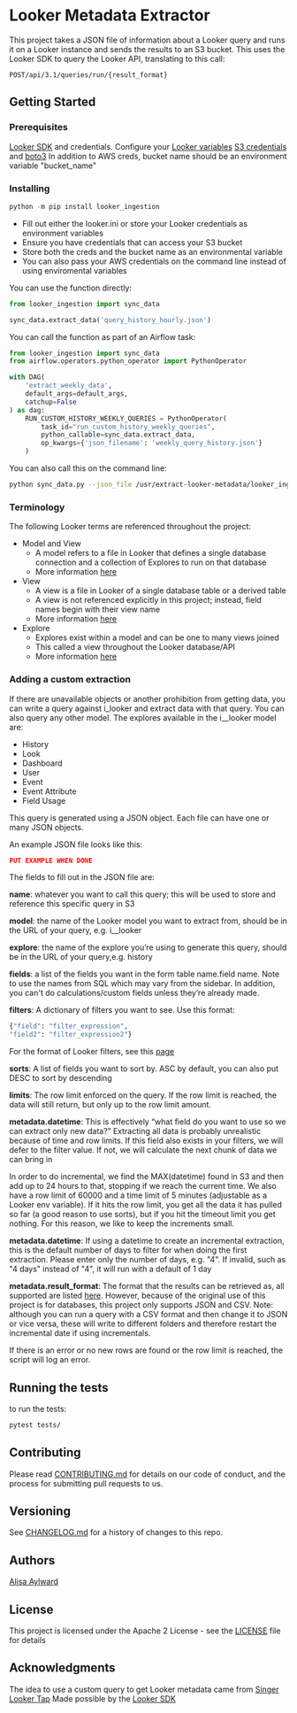 # Looker Metadata Extractor

This project takes a JSON file of information about a Looker query and runs it on a Looker instance and sends the results to an S3 bucket. This uses the Looker SDK to query the Looker API, translating to this call:

`POST/api/3.1/queries/run/{result_format}`


## Getting Started

### Prerequisites

[Looker SDK](https://docs.looker.com/reference/api-and-integration/api-sdk) and credentials. Configure your [Looker variables](https://github.com/looker-open-source/sdk-codegen#configuring-lookerini-or-env)
[S3 credentials](https://boto3.amazonaws.com/v1/documentation/api/latest/guide/credentials.html) and [boto3](https://pypi.org/project/boto3/)
In addition to AWS creds, bucket name should be an environment variable "bucket_name"

### Installing

```sql
python -m pip install looker_ingestion
```

* Fill out either the looker.ini or store your Looker credentials as environment variables
* Ensure you have credentials that can access your S3 bucket
* Store both the creds and the bucket name as an environmental variable
* You can also pass your AWS credentials on the command line instead of using enviromental variables

You can use the function directly:

```python
from looker_ingestion import sync_data

sync_data.extract_data('query_history_hourly.json')
```

You can call the function as part of an Airflow task:

```python
from looker_ingestion import sync_data
from airflow.operators.python_operator import PythonOperator

with DAG(
    'extract_weekly_data',
    default_args=default_args,
    catchup=False
) as dag:
    RUN_CUSTOM_HISTORY_WEEKLY_QUERIES = PythonOperator(
        task_id="run_custom_history_weekly_queries",
        python_callable=sync_data.extract_data,
        op_kwargs={'json_filename': 'weekly_query_history.json'}
    )
```

You can also call this on the command line:

```bash
python sync_data.py --json_file /usr/extract-looker-metadata/looker_ingestion/my_looker_query.json
```

### Terminology

The following Looker terms are referenced throughout the project:

* Model and View
  * A model refers to a file in Looker that defines a single database connection and a collection of Explores to run on that database
  * More information [here](https://docs.looker.com/data-modeling/getting-started/model-development)
* View
  * A view is a file in Looker of a single database table or a derived table
  * A view is not referenced explicitly in this project; instead, field names begin with their view name
  * More information [here](https://docs.looker.com/data-modeling/getting-started/model-development#view_files)
* Explore
  * Explores exist within a model and can be one to many views joined
  * This called a view throughout the Looker database/API
  * More information [here](https://docs.looker.com/reference/explore-params/explore)

### Adding a custom extraction

If there are unavailable objects or another prohibition from getting data, you can write a query against i_looker and extract data with that query. You can also query any other model.
The explores available in the i__looker model are:

* History
* Look
* Dashboard
* User
* Event
* Event Attribute
* Field Usage

This query is generated using a JSON object. Each file can have one or many JSON objects.

An example JSON file looks like this:

```json
PUT EXAMPLE WHEN DONE
```

The fields to fill out in the JSON file are:

**name**: whatever you want to call this query; this will be used to store and reference this specific query in S3

**model**: the name of the Looker model you want to extract from, should be in the URL of your query, e.g. i__looker

**explore**: the name of the explore you’re using to generate this query, should be in the URL of your query,e.g. history

**fields**: a list of the fields you want in the form table name.field name. Note to use the names from SQL which may vary from the sidebar. In addition, you can't do calculations/custom fields unless they’re already made.

**filters**: A dictionary of filters you want to see. Use this format:

```python
{"field": "filter_expression",
"field2": "filter_expression2"}
```

For the format of Looker filters, see this [page](https://docs.looker.com/reference/filter-expressions)

**sorts**: A list of fields you want to sort by. ASC by default, you can also put DESC to sort by descending

**limits**: The row limit enforced on the query. If the row limit is reached, the data will still return, but only up to the row limit amount.

**metadata.datetime**: This is effectively “what field do you want to use so we can extract only new data?” Extracting all data is probably unrealistic because of time and row limits. If this field also exists in your filters, we will defer to the filter value. If not, we will calculate the next chunk of data we can bring in

In order to do incremental, we find the MAX(datetime) found in S3 and then add up to 24 hours to that, stopping if we reach the current time. We also have a row limit of 60000 and a time limit of 5 minutes (adjustable as a Looker env variable). If it hits the row limit, you get all the data it has pulled so far (a good reason to use sorts), but if you hit the timeout limit you get nothing. For this reason, we like to keep the increments small.

**metadata.datetime**: If using a datetime to create an incremental extraction, this is the default number of days to filter for when doing the first extraction. Please enter only the number of days, e.g. "4".
If invalid, such as "4 days" instead of "4", it will run with a default of 1 day

**metadata.result_format**: The format that the results can be retrieved as, all supported are listed [here](https://docs.looker.com/reference/api-and-integration/api-reference/v3.1/query). However, because of the original use of this project is for databases, this project only supports JSON and CSV.
Note: although you can run a query with a CSV format and then change it to JSON or vice versa, these will write to different folders and therefore restart the incremental date if using incrementals.

If there is an error or no new rows are found or the row limit is reached, the script will log an error.

## Running the tests

to run the tests:

```bash
pytest tests/
```

## Contributing

Please read [CONTRIBUTING.md](CONTRIBUTING.md) for details on our code of conduct,
and the process for submitting pull requests to us.

## Versioning

See [CHANGELOG.md](CHANGELOG.md) for a history of changes to this repo.

## Authors

[Alisa Aylward](mailto:alisa.aylward@toasttab.com)

## License

This project is licensed under the Apache 2 License - see the [LICENSE](LICENSE) file for details

## Acknowledgments

The idea to use a custom query to get Looker metadata came from [Singer Looker Tap](https://github.com/singer-io/tap-looker)
Made possible by the [Looker SDK](https://github.com/looker-open-source/sdk-codegen)